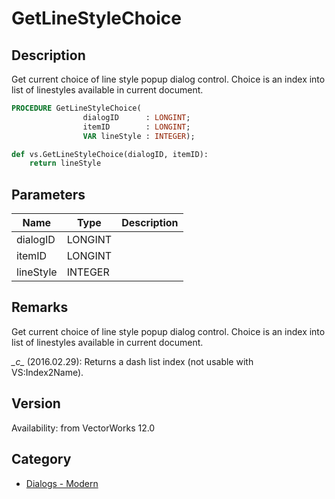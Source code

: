 # GetLineStyleChoice

## Description
Get current choice of line style popup dialog control.  Choice is an index into list of linestyles available in current document.

```pascal
PROCEDURE GetLineStyleChoice(
				dialogID      : LONGINT;
				itemID        : LONGINT;
				VAR lineStyle : INTEGER);
```

```python
def vs.GetLineStyleChoice(dialogID, itemID):
    return lineStyle
```

## Parameters
|Name|Type|Description|
|---|---|---|
|dialogID|LONGINT|   |
|itemID|LONGINT|   |
|lineStyle|INTEGER|   |

## Remarks
Get current choice of line style popup dialog control.  Choice is an index into list of linestyles available in current document.

*\_c\_* (2016.02.29): Returns a dash list index (not usable with VS:Index2Name).

## Version
Availability: from VectorWorks 12.0

## Category
* [Dialogs - Modern](../Categories/Dialogs%20-%20Modern.md)
